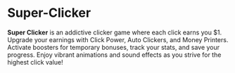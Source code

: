 # Super-Clicker
**Super Clicker** is an addictive clicker game where each click earns you $1. Upgrade your earnings with Click Power, Auto Clickers, and Money Printers. Activate boosters for temporary bonuses, track your stats, and save your progress. Enjoy vibrant animations and sound effects as you strive for the highest click value!
